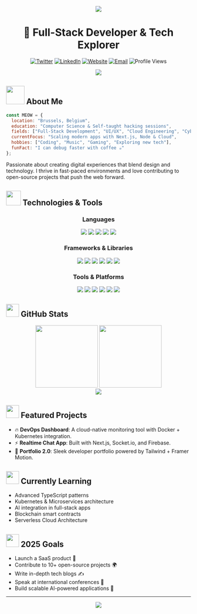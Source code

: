 <div align="center">
  <img src="https://capsule-render.vercel.app/api?type=waving&height=300&color=gradient&text=MEOW" />
</div>

<h1 align="center">🚀 Full-Stack Developer & Tech Explorer</h1>

<p align="center">
  <a href="https://twitter.com/MEOW"><img src="https://img.shields.io/badge/Twitter-1DA1F2?style=for-the-badge&logo=twitter&logoColor=white" alt="Twitter" /></a>
  <a href="https://www.linkedin.com/in/MEOW/"><img src="https://img.shields.io/badge/LinkedIn-0077B5?style=for-the-badge&logo=linkedin&logoColor=white" alt="LinkedIn" /></a>
  <a href="https://meow.dev"><img src="https://img.shields.io/badge/Website-FF5722?style=for-the-badge&logo=google-chrome&logoColor=white" alt="Website" /></a>
  <a href="mailto:contact@meow.dev"><img src="https://img.shields.io/badge/Email-D14836?style=for-the-badge&logo=gmail&logoColor=white" alt="Email" /></a>
  <img src="https://komarev.com/ghpvc/?username=MEOW&style=for-the-badge&color=blueviolet" alt="Profile Views" />
</p>

<div align="center">
  <img src="https://readme-typing-svg.demolab.com?font=Fira+Code&size=22&pause=1000&color=F76C6C&center=true&vCenter=true&width=500&lines=Full-Stack+Developer;Cloud+%26+DevOps+Learner;Open+Source+Contributor;Always+Innovating" />
</div>

## <img src="https://media.giphy.com/media/l0ExncehJzexFpRHq/giphy.gif" width="50"> About Me

```javascript
const MEOW = {
  location: "Brussels, Belgium",
  education: "Computer Science & Self-taught hacking sessions",
  fields: ["Full-Stack Development", "UI/UX", "Cloud Engineering", "Cybersecurity"],
  currentFocus: "Scaling modern apps with Next.js, Node & Cloud",
  hobbies: ["Coding", "Music", "Gaming", "Exploring new tech"],
  funFact: "I can debug faster with coffee ☕"
};
```

Passionate about creating digital experiences that blend design and technology. I thrive in fast-paced environments and love contributing to open-source projects that push the web forward.

## <img src="https://media.giphy.com/media/WUlplcMpOCEmTGBtBW/giphy.gif" width="40"> Technologies & Tools

<div align="center">

### Languages

<img src="https://img.shields.io/badge/JavaScript-F7DF1E?style=for-the-badge&logo=javascript&logoColor=black" />
<img src="https://img.shields.io/badge/TypeScript-3178C6?style=for-the-badge&logo=typescript&logoColor=white" />
<img src="https://img.shields.io/badge/Python-3776AB?style=for-the-badge&logo=python&logoColor=white" />
<img src="https://img.shields.io/badge/HTML5-E34F26?style=for-the-badge&logo=html5&logoColor=white" />
<img src="https://img.shields.io/badge/CSS3-1572B6?style=for-the-badge&logo=css3&logoColor=white" />

### Frameworks & Libraries

<img src="https://img.shields.io/badge/React-61DAFB?style=for-the-badge&logo=react&logoColor=black" />
<img src="https://img.shields.io/badge/Node.js-339933?style=for-the-badge&logo=nodedotjs&logoColor=white" />
<img src="https://img.shields.io/badge/Express-000000?style=for-the-badge&logo=express&logoColor=white" />
<img src="https://img.shields.io/badge/Next.js-000000?style=for-the-badge&logo=nextdotjs&logoColor=white" />
<img src="https://img.shields.io/badge/Tailwind_CSS-38B2AC?style=for-the-badge&logo=tailwind-css&logoColor=white" />
<img src="https://img.shields.io/badge/Vue.js-4FC08D?style=for-the-badge&logo=vuedotjs&logoColor=white" />

### Tools & Platforms

<img src="https://img.shields.io/badge/Git-F05032?style=for-the-badge&logo=git&logoColor=white" />
<img src="https://img.shields.io/badge/VS_Code-007ACC?style=for-the-badge&logo=visual-studio-code&logoColor=white" />
<img src="https://img.shields.io/badge/Docker-2496ED?style=for-the-badge&logo=docker&logoColor=white" />
<img src="https://img.shields.io/badge/Kubernetes-326CE5?style=for-the-badge&logo=kubernetes&logoColor=white" />
<img src="https://img.shields.io/badge/AWS-232F3E?style=for-the-badge&logo=amazon-aws&logoColor=white" />
<img src="https://img.shields.io/badge/Firebase-FFCA28?style=for-the-badge&logo=firebase&logoColor=black" />

</div>

## <img src="https://media.giphy.com/media/iY8CRBdQXODJSCERIr/giphy.gif" width="35"> GitHub Stats

<div align="center">
  <img src="https://github-readme-stats.vercel.app/api?username=MEOW&show_icons=true&theme=radical&hide_border=true&count_private=true" height="170" />
  <img src="https://github-readme-streak-stats.herokuapp.com/?user=MEOW&theme=radical&hide_border=true" height="170" />
</div>

<div align="center">
  <img src="https://github-profile-trophy.vercel.app/?username=MEOW&theme=tokyonight&no-frame=true&column=7&margin-w=15" />
</div>

## <img src="https://media.giphy.com/media/JrXas5Oi5rONl90jmK/giphy.gif" width="35"> Featured Projects

- 🔥 **DevOps Dashboard**: A cloud-native monitoring tool with Docker + Kubernetes integration.  
- ⚡ **Realtime Chat App**: Built with Next.js, Socket.io, and Firebase.  
- 🎨 **Portfolio 2.0**: Sleek developer portfolio powered by Tailwind + Framer Motion.  

## <img src="https://media.giphy.com/media/L1R1tvI9svkIWwpVYr/giphy.gif" width="35"> Currently Learning

- Advanced TypeScript patterns  
- Kubernetes & Microservices architecture  
- AI integration in full-stack apps  
- Blockchain smart contracts  
- Serverless Cloud Architecture  

## <img src="https://media.giphy.com/media/du3J3cXyzhj75IOgvA/giphy.gif" width="35"> 2025 Goals

- Launch a SaaS product 🚀  
- Contribute to 10+ open-source projects 🌍  
- Write in-depth tech blogs ✍️  
- Speak at international conferences 🎤  
- Build scalable AI-powered applications 🤖  

---

<div align="center">
  <img src="https://capsule-render.vercel.app/api?type=waving&color=gradient&height=100&section=footer" />
</div>
